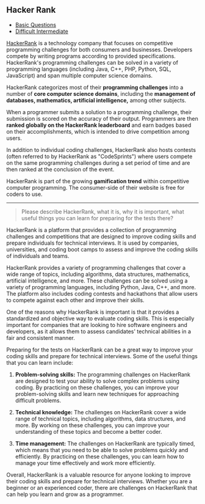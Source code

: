 ## Hacker Rank

- [Basic Questions](https://github.com/jonfernq/Learning/blob/main/Python/HackerRank/BasicQuestions.md)
- [Difficult Intermediate](https://github.com/jonfernq/Learning/blob/main/Python/HackerRank/DifficultIntermediate.md) 

[HackerRank](https://en.wikipedia.org/wiki/HackerRank) is a technology company that focuses on competitive programming challenges for both consumers and businesses. 
Developers compete by writing programs according to provided specifications. 
HackerRank's programming challenges can be solved in a variety of programming languages (including Java, C++, PHP, Python, SQL, JavaScript) 
and span multiple computer science domains.

HackerRank categorizes most of their **programming challenges** into a number of **core computer science domains**, 
including the **management of databases, mathematics, artificial intelligence,** among other subjects.

When a programmer submits a solution to a programming challenge, 
their submission is scored on the accuracy of their output. 
Programmers are then **ranked globally on the HackerRank leaderboard** 
and earn badges based on their accomplishments, which is intended 
to drive competition among users. 

In addition to individual coding challenges, HackerRank also hosts contests 
(often referred to by HackerRank as "CodeSprints") where users compete 
on the same programming challenges during a set period of time 
and are then ranked at the conclusion of the event. 

HackerRank is part of the growing **gamification trend** within competitive 
computer programming. The consumer-side of their website is free for coders to use.

---
> Please describe HackerRank, what it is, why it is important, what useful things you can learn for preparing for the tests there? 

HackerRank is a platform that provides a collection of programming challenges and competitions that are designed to improve coding skills and prepare individuals for technical interviews. It is used by companies, universities, and coding boot camps to assess and improve the coding skills of individuals and teams.

HackerRank provides a variety of programming challenges that cover a wide range of topics, including algorithms, data structures, mathematics, artificial intelligence, and more. These challenges can be solved using a variety of programming languages, including Python, Java, C++, and more. The platform also includes coding contests and hackathons that allow users to compete against each other and improve their skills.

One of the reasons why HackerRank is important is that it provides a standardized and objective way to evaluate coding skills. This is especially important for companies that are looking to hire software engineers and developers, as it allows them to assess candidates' technical abilities in a fair and consistent manner.

Preparing for the tests on HackerRank can be a great way to improve your coding skills and prepare for technical interviews. Some of the useful things that you can learn include:

1. **Problem-solving skills:** The programming challenges on HackerRank are designed to test your ability to solve complex problems using coding. By practicing on these challenges, you can improve your problem-solving skills and learn new techniques for approaching difficult problems.

2. **Technical knowledge:** The challenges on HackerRank cover a wide range of technical topics, including algorithms, data structures, and more. By working on these challenges, you can improve your understanding of these topics and become a better coder.

3. **Time management:** The challenges on HackerRank are typically timed, which means that you need to be able to solve problems quickly and efficiently. By practicing on these challenges, you can learn how to manage your time effectively and work more efficiently.

Overall, HackerRank is a valuable resource for anyone looking to improve their coding skills and prepare for technical interviews. Whether you are a beginner or an experienced coder, there are challenges on HackerRank that can help you learn and grow as a programmer.

